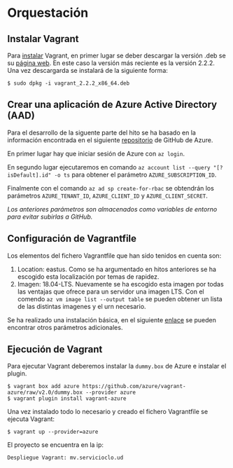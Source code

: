 # Orquestación

## Instalar Vagrant

Para [instalar](https://www.comoinstalarlinux.com/como-instalar-vagrant-en-ubuntu-16-04-y-linux-mint-18/) Vagrant, en primer lugar se deber descargar la versión .deb se su [página web](https://www.vagrantup.com/downloads.html). En este caso la versión más reciente es la versión 2.2.2. Una vez descargarda se instalará de la siguiente forma:

```
$ sudo dpkg -i vagrant_2.2.2_x86_64.deb
```

## Crear una aplicación de Azure Active Directory (AAD)

Para el desarrollo de la siguente parte del hito se ha basado en la información encontrada en el siguiente [repositorio](https://github.com/Azure/vagrant-azure) de GitHub de Azure.

En primer lugar hay que iniciar sesión de Azure con `az login`.

En segundo lugar ejecutaremos en comando `az account list --query "[?isDefault].id" -o ts` para obtener el parámetro `AZURE_SUBSCRIPTION_ID`.

Finalmente con el comando `az ad sp create-for-rbac` se obtendrán los parámetros `AZURE_TENANT_ID`, `AZURE_CLIENT_ID` y `AZURE_CLIENT_SECRET`.

*Los anteriores parámetros son almacenados como variables de entorno para evitar subirlas a GitHub.*

## Configuración de Vagrantfile

Los elementos del fichero Vagrantfile que han sido tenidos en cuenta son:
1. Location: eastus. Como se ha argumentado en hitos anteriores se ha escogido esta localización por temas de rapidez.
2. Imagen: 18.04-LTS. Nuevamente se ha escogido esta imagen por todas las ventajas que ofrece para un servidor una imagen LTS. Con el comendo `az vm image list --output table` se pueden obtener un lista de las distintas imagenes y el urn necesario.

Se ha realizado una instalación básica, en el siguiente [enlace](https://github.com/Azure/vagrant-azure) se pueden encontrar otros parámetros adicionales.

## Ejecución de Vagrant

Para ejecutar Vagrant deberemos instalar la `dummy.box` de Azure e instalar el plugin.

```
$ vagrant box add azure https://github.com/azure/vagrant-azure/raw/v2.0/dummy.box --provider azure
$ vagrant plugin install vagrant-azure
```

Una vez instalado todo lo necesario y creado el fichero Vagrantfile se ejecuta Vagrant:
```
$ vagrant up --provider=azure
```

El proyecto se encuentra en la ip:

```
Despliegue Vagrant: mv.servicioclo.ud
```